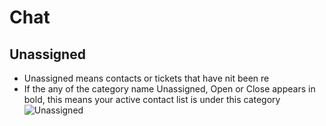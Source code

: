 # Chat
## Unassigned
+ Unassigned means contacts or tickets that have nit been re
+ If the any of the category name Unassigned, Open or Close appears in bold, this means your active contact list is under this category ![Unassigned](../../static/img/chats_img/tabs.jpg)